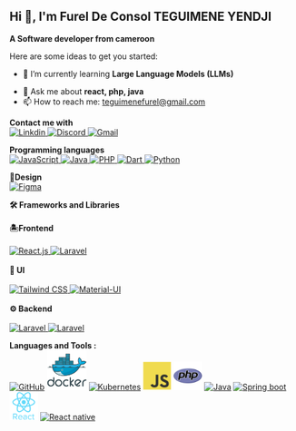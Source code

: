 ## Hi 👋, I'm Furel De Consol TEGUIMENE YENDJI


**A Software developer from cameroon**

Here are some ideas to get you started:

<!-- - 🔭 I’m currently working on ... -->
- 🌱 I’m currently learning **Large Language Models (LLMs)**
<!-- - 👯 I’m looking to collaborate on ...
- 🤔 I’m looking for help with ... -->
- 💬 Ask me about **react, php, java**
- 📫 How to reach me: teguimenefurel@gmail.com
<!-- - 😄 Pronouns: ...
- ⚡ Fun fact: ...-->

**Contact me with** <br />
<a href="https://www.linkedin.com/in/furel-
teguimene-76910b245/">
  <img width="50" height="50" alt="Linkdin" src="https://raw.githubusercontent.com/rahuldkjain/github-profile-readme-generator/master/src/images/icons/Social/linked-in-alt.svg">
</a>
 <a href="https://discord.com/users/korbo0074">
  <img width="50" height="50" alt="Discord" src="https://raw.githubusercontent.com/rahuldkjain/github-profile-readme-generator/master/src/images/icons/Social/discord.svg">
</a> 
<a href="mailto:teguimenefurell@gmail.com">
  <img width="50" height="50" alt="Gmail" src="![image](https://github.com/user-attachments/assets/33d7f7d0-c4de-4943-9637-9770b0420972)">
</a>

**Programming languages** <br />
<a href="https://developer.mozilla.org/en-US/docs/Web/JavaScript">
  <img width="50" height="50" alt="JavaScript" src="https://cdn.jsdelivr.net/gh/devicons/devicon/icons/javascript/javascript-original.svg">
</a>
<a href="https://www.java.com">
  <img width="50" height="50" alt="Java" src="https://cdn.jsdelivr.net/gh/devicons/devicon/icons/java/java-original.svg">
</a> <a href="https://www.php.net">
  <img width="50" height="50" alt="PHP" src="https://cdn.jsdelivr.net/gh/devicons/devicon/icons/php/php-original.svg">
</a> <a href="https://dart.dev">
  <img width="50" height="50" alt="Dart" src="https://cdn.jsdelivr.net/gh/devicons/devicon/icons/dart/dart-original.svg">
</a> <a href="https://www.python.org">
  <img width="50" height="50" alt="Python" src="https://cdn.jsdelivr.net/gh/devicons/devicon/icons/python/python-original.svg">
</a>

**🎨Design** <br />
<a href="https://www.figma.com">
  <img width="50" height="50" alt="Figma" src="https://upload.wikimedia.org/wikipedia/commons/3/33/Figma-logo.svg">
</a>

**🛠 Frameworks and Libraries** <br /> <br />
**🏝Frontend** <br /> <br />
<a href="https://reactjs.org">
  <img width="50" height="50" alt="React.js" src="https://cdn.jsdelivr.net/gh/devicons/devicon/icons/react/react-original.svg">
</a> <a href="https://laravel.com">
  <img width="50" height="50" alt="Laravel" src="https://www.svgrepo.com/show/353985/laravel.svg">
</a>
<br /> <br />
**📱 UI** <br /> <br />
  <a href="https://tailwindcss.com">
    <img width="50" height="50" alt="Tailwind CSS" src="https://cdn.jsdelivr.net/gh/devicons/devicon/icons/tailwindcss/tailwindcss-original.svg">
  </a>
  <a href="https://mui.com">
    <img width="50" height="50" alt="Material-UI" src="https://www.svgrepo.com/show/354048/material-ui.svg">
  </a>
<br /> <br />
**⚙️ Backend** <br /> <br />
<a href="https://laravel.com">
  <img width="50" height="50" alt="Laravel" src="https://www.svgrepo.com/show/353985/laravel.svg">
</a> <a href="https://spring.io">
  <img width="50" height="50" alt="Laravel" src="https://upload.wikimedia.org/wikipedia/commons/7/79/Spring_Boot.svg">
</a>

**Languages and Tools :** <br />
<a href="https://git-scm.com"><img width="100"  alt="GitHub" src="https://git-scm.com/images/logo@2x.png"></a> <a href="https://docker.com"><img width="70"  alt="Docker" src="https://raw.githubusercontent.com/devicons/devicon/master/icons/docker/docker-original-wordmark.svg"></a> <a href="https://kubernetes.io"><img width="70"  alt="Kubernetes" src="https://camo.githubusercontent.com/627eb2c61e04ea289af7565fc1eb33b671d9f201f55de0016ed6936de689de82/68747470733a2f2f7777772e766563746f726c6f676f2e7a6f6e652f6c6f676f732f6b756265726e657465732f6b756265726e657465732d69636f6e2e737667"></a> <a href="https://developer.mozilla.org/en-US/docs/Web/JavaScript"><img width="50"  alt="JavaScript" src="https://raw.githubusercontent.com/devicons/devicon/master/icons/javascript/javascript-original.svg"></a> <a href="https://php.net"><img width="50"  alt="Php" src="https://raw.githubusercontent.com/devicons/devicon/master/icons/php/php-original.svg"></a> <a href="https://java.com"><img width="50"  alt="Java" src="https://www.kojac.nl/tailwind/images/Backend/Java.svg"></a> <a href="https://spring.io"><img width="50"  alt="Spring boot" src="https://upload.wikimedia.org/wikipedia/commons/7/79/Spring_Boot.svg"></a> <a href="https://reactjs.org"><img width="50"  alt="React Js" src="https://raw.githubusercontent.com/devicons/devicon/master/icons/react/react-original-wordmark.svg"></a> <a href="https://reactnative.dev"><img width="100"  alt="React native" src="https://www.flaticon.com/free-icon/atom_3379166"></a>

